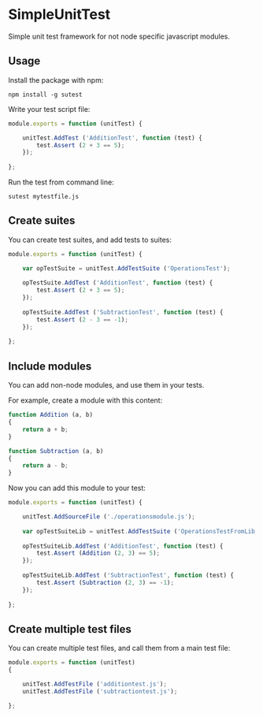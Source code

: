 SimpleUnitTest
==============

Simple unit test framework for not node specific javascript modules.

Usage
-----

Install the package with npm:

```
npm install -g sutest
```

Write your test script file:

```js
module.exports = function (unitTest) {

	unitTest.AddTest ('AdditionTest', function (test) {
		test.Assert (2 + 3 == 5);
	});
	
};
```

Run the test from command line:

```
sutest mytestfile.js
```

Create suites
-------------

You can create test suites, and add tests to suites:

```js
module.exports = function (unitTest) {

	var opTestSuite = unitTest.AddTestSuite ('OperationsTest');
	
	opTestSuite.AddTest ('AdditionTest', function (test) {
		test.Assert (2 + 3 == 5);
	});
	
	opTestSuite.AddTest ('SubtractionTest', function (test) {
		test.Assert (2 - 3 == -1);
	});
	
};
```

Include modules
---------------

You can add non-node modules, and use them in your tests.

For example, create a module with this content:

```js
function Addition (a, b)
{
	return a + b;
}

function Subtraction (a, b)
{
	return a - b;
}
```

Now you can add this module to your test: 

```js
module.exports = function (unitTest) {

	unitTest.AddSourceFile ('./operationsmodule.js');
	
	var opTestSuiteLib = unitTest.AddTestSuite ('OperationsTestFromLib');
	
	opTestSuiteLib.AddTest ('AdditionTest', function (test) {
		test.Assert (Addition (2, 3) == 5);
	});
	
	opTestSuiteLib.AddTest ('SubtractionTest', function (test) {
		test.Assert (Subtraction (2, 3) == -1);
	});
	
};
```

Create multiple test files
--------------------------

You can create multiple test files, and call them from a main test file:

```js
module.exports = function (unitTest)
{

	unitTest.AddTestFile ('additiontest.js');
	unitTest.AddTestFile ('subtractiontest.js');

};
```
